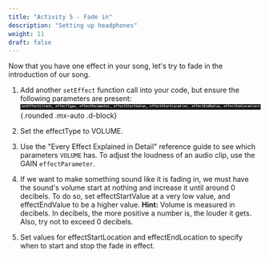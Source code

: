 ```yaml
---
title: "Activity 5 - Fade in"
description: "Setting up headphones"
weight: 11
draft: false
---
```

Now that you have one effect in your song, let\'s try to fade in the
introduction of our song.

1.  Add another `setEffect` function call into your code, but ensure the
    following parameters are present:
    ![](img/screenshot-seteffect2.png){.rounded .mx-auto .d-block}
2.  Set the effectType to VOLUME.
3.  Use the \"Every Effect Explained in Detail\" reference guide to see
    which parameters `VOLUME` has. To adjust the loudness of an audio
    clip, use the GAIN `effectParameter`.
4.  If we want to make something sound like it is fading in, we must
    have the sound\'s volume start at nothing and increase it until
    around 0 decibels. To do so, set effectStartValue at a very low
    value, and effectEndValue to be a higher value.
    **Hint:** Volume is measured in decibels. In decibels, the more
    positive a number is, the louder it gets. Also, try not to exceed 0
    decibels.

5.  Set values for effectStartLocation and effectEndLocation to specify
    when to start and stop the fade in effect.
